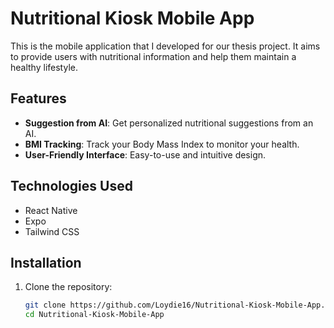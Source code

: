 # Nutritional Kiosk Mobile App

This is the mobile application that I developed for our thesis project. It aims to provide users with nutritional information and help them maintain a healthy lifestyle.

## Features

- **Suggestion from AI**: Get personalized nutritional suggestions from an AI.
- **BMI Tracking**: Track your Body Mass Index to monitor your health.
- **User-Friendly Interface**: Easy-to-use and intuitive design.

## Technologies Used

- React Native
- Expo
- Tailwind CSS


## Installation

1. Clone the repository:
   ```bash
   git clone https://github.com/Loydie16/Nutritional-Kiosk-Mobile-App.git
   cd Nutritional-Kiosk-Mobile-App
